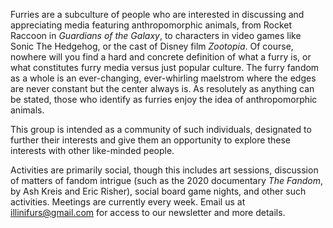 
[//]: # (pageid: index)
[//]: # (title: Welcome)
[//]: # (author: @3xStan)
[//]: # (description: The IlliniFurs are a registered student organization at the University of Illinois.)
[//]: # (focus_image: https://illinifurs.com/images/namedLogo.png)

Furries are a subculture of people who are interested in discussing and appreciating media featuring anthropomorphic animals, from Rocket Raccoon in *Guardians of the Galaxy*, to characters in video games like Sonic The Hedgehog, or the cast of Disney film *Zootopia*. Of course, nowhere will you find a hard and concrete definition of what a furry is, or what constitutes furry media versus just popular culture. The furry fandom as a whole is an ever-changing, ever-whirling maelstrom where the edges are never constant but the center always is. As resolutely as anything can be stated, those who identify as furries enjoy the idea of anthropomorphic animals.

This group is intended as a community of such individuals, designated to further their interests and give them an opportunity to explore these interests with other like-minded people.

Activities are primarily social, though this includes art sessions, discussion of matters of fandom intrigue (such as the 2020 documentary *The Fandom*, by Ash Kreis and Eric Risher), social board game nights, and other such activities. Meetings are currently every week. Email us at illinifurs@gmail.com for access to our newsletter and more details.
